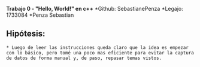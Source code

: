  **Trabajo 0 - "Hello, World!" en c++**
    *Github: SebastianePenza
    *Legajo: 1733084
    *Penza Sebastian

## Hipótesis: 
    * Luego de leer las instrucciones queda claro que la idea es empezar con lo básico, pero tomé una poco mas eficiente para evitar la captura de datos de forma manual y, de paso, repasar temas vistos.